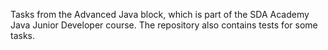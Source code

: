 Tasks from the Advanced Java block, which is part of the SDA Academy Java Junior Developer course. The repository also contains tests for some tasks.
